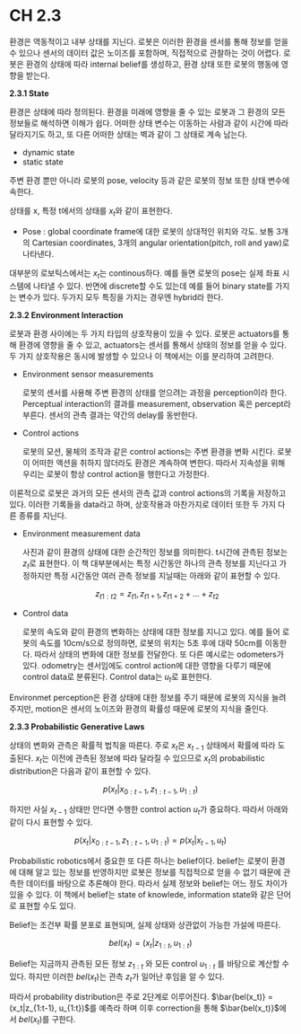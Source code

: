 # CH 2.3

환경은 역동적이고 내부 상태를 지닌다. 로봇은 이러한 환경을 센서를 통해 정보를 얻을 수 있으나 센서의 데이터 값은 노이즈를 포함하며, 직접적으로 관찰하는 것이 어렵다. 로봇은 환경의 상태에 따라 internal belief를 생성하고, 환경 상태 또한 로봇의 행동에 영향을 받는다.

**2.3.1 State**

환경은 상태에 따라 정의된다.  환경을 미래에 영향을 줄 수 있는 로봇과 그 환경의 모든 정보들로 해석하면 이해가 쉽다. 어떠한 상태 변수는 이동하는 사람과 같이 시간에 따라 달라지기도 하고, 또 다른 어떠한 상태는 벽과 같이 그 상태로 계속 남는다.

- dynamic state
- static state

주변 환경 뿐만 아니라 로봇의 pose, velocity 등과 같은 로봇의 정보 또한 상태 변수에 속한다.

상태를 x, 특정 t에서의 상태를 $x_t$와 같이 표현한다.

- Pose : global coordinate frame에 대한 로봇의 상대적인 위치와 각도. 보통 3개의 Cartesian coordinates, 3개의 angular orientation(pitch, roll and yaw)로 나타낸다.

대부분의 로보틱스에서는 $x_t$는 continous하다. 예를 들면 로봇의 pose는 실제 좌표 시스템에 나타낼 수 있다. 반면에 discrete할 수도 있는데 예를 들어 binary state를 가지는 변수가 있다. 두가지 모두 특징을 가지는 경우엔 hybrid라 한다.

**2.3.2 Environment Interaction**

로봇과 환경 사이에는 두 가지 타입의 상호작용이 있을 수 있다. 로봇은 actuators를 통해 환경에 영향을 줄 수 있고, actuators는 센서를 통해서 상태의 정보를 얻을 수 있다. 두 가지 상호작용은 동시에 발생할 수 있으나 이 책에서는 이를 분리하여 고려한다.

- Environment sensor measurements
    
    로봇의 센서를 사용해 주변 환경의 상태를 얻으려는 과정을 perception이라 한다. Perceptual interaction의 결과를 measurement, observation 혹은 percept라 부른다. 센서의 관측 결과는 약간의 delay를 동반한다.
    
- Control actions
    
    로봇의 모션, 물체의 조작과 같은 control actions는 주변 환경을 변화 시킨다. 로봇이 어떠한 액션을 취하지 않더라도 환경은 계속하여 변한다. 따라서 지속성을 위해 우리는 로봇이 항상 control action을 행한다고 가정한다.
    

이론적으로 로봇은 과거의 모든 센서의 관측 값과 control actions의 기록을 저장하고 있다. 이러한 기록들을 data라고 하며, 상호작용과 마찬가지로 데이터 또한 두 가지 다른 종류를 지닌다.

- Environment measurement data
    
    사진과 같이 환경의 상태에 대한 순간적인 정보를 의미한다. t시간에 관측된 정보는 $z_t$로 표현한다. 이 책 대부분에서는 특정 시간동안 하나의 관측 정보를 지닌다고 가정하지만 특정 시간동안 여러 관측 정보를 지닐때는 아래와 같이 표현할 수 있다.
    
    $$z_{t1:t2} = z_{t1}, z_{t1+1},z_{t1+2}+...+z_{t2}$$
    
- Control data
    
    로봇의 속도와 같이 환경의 변화하는 상태에 대한 정보를 지니고 있다. 예를 들어 로봇의 속도를 10cm/s으로 정의하면, 로봇의 위치는 5초 후에 대략 50cm를 이동한다. 따라서 상태의 변화에 대한 정보를 전달한다. 또 다른 예시로는 odometers가 있다. odometry는 센서임에도 control action에 대한 영향을 다루기 때문에 control data로 분류된다.  Control data는 $u_t$로 표현한다.
    

 Environmet perception은 환경 상태에 대한 정보를 주기 때문에 로봇의 지식을 늘려주지만, motion은 센서의 노이즈와 환경의 확률성 때문에 로봇의 지식을 줄인다.

**2.3.3 Probabilistic Generative Laws**

상태의 변화와 관측은 확률적 법칙을 따른다. 주로 $x_t$은 $x_{t-1}$ 상태에서 확률에 따라 도출된다. $x_t$는 이전에 관측된 정보에 따라 달라질 수 있으므로 $x_t$의 probabilistic distribution은 다음과 같이 표현할 수 있다. 

$$
p(x_t | x_{0:t-1}, z_{1:t-1}, u_{1:t})
$$

하지만 사실 $x_{t-1}$ 상태만 안다면 수행한 control action $u_t$가 중요하다. 따라서 아래와 같이 다시 표현할 수 있다.

$$
p(x_t | x_{0:t-1}, z_{1:t-1}, u_{1:t}) = p(x_t | x_{t-1}, u_t)
$$

Probabilistic robotics에서 중요한 또 다른 하나는 belief이다. belief는 로봇이 환경에 대해 알고 있는 정보를 반영하지만 로봇은 정보를 직접적으로 얻을 수 없기 때문에 관측한 데이터를 바탕으로 추론해야 한다. 따라서 실제 정보와 belief는 어느 정도 차이가 있을 수 있다. 이 책에서 belief는 state of knowlede, information state와 같은 단어로 표현할 수도 있다. 

Belief는 조건부 확률 분포로 표현되며, 실제 상태와 상관없이 가능한 가설에 따른다.  

$$
bel(x_t) = (x_t|z_{1:t}, u_{1:t})
$$

Belief는 지금까지 관측된 모든 정보 $z_{1:t}$ 와 모든 control $u_{1:t}$ 를 바탕으로 계산할 수 있다. 하지만 이러한 $bel(x_t)$는 관측 $z_t$가 일어난 후임을 알 수 있다.

따라서 probability distribution은 주로 2단계로 이루어진다. $\bar{bel(x_t)} = (x_t|z_{1:t-1}, u_{1:t})$를 예측라 하며 이후 correction을 통해 $\bar{bel(x_t)}$에서 $bel(x_t)$를 구한다.
